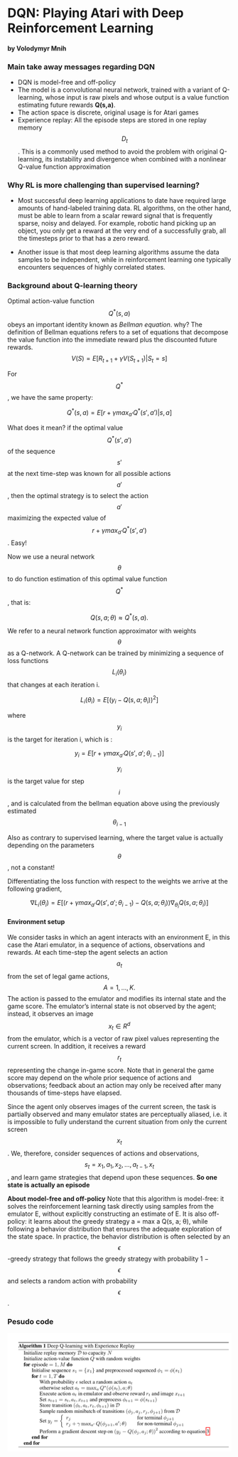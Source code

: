 # DQN: Playing Atari with Deep Reinforcement Learning
#### by Volodymyr Mnih

### Main take away messages regarding DQN
- DQN is model-free and off-policy
- The model is a convolutional neural network, trained with a variant of Q-learning, whose input is raw pixels and whose output is a value function estimating future rewards **Q(s,a)**.
- The action space is discrete, original usage is for Atari games
-  Experience replay: All the episode steps are stored in one replay memory $$D_t$$. This is a commonly used method to avoid the problem with original Q-learning, its instability and divergence when combined with a nonlinear Q-value function approximation 

  

### Why RL is more challenging than supervised learning?

- Most successful deep learning applications to date have required large amounts of hand-labeled training data.  RL algorithms, on the other hand, must be able to learn from a scalar reward signal that is frequently sparse, noisy and delayed. For example, robotic hand picking up an object, you only get a reward at the very end of a successfully grab, all the timesteps prior to that has a zero reward. 

- Another issue is that most deep
learning algorithms assume the data samples to be independent, while in reinforcement learning one
typically encounters sequences of highly correlated states.

### Background about Q-learning theory
Optimal action-value function $$Q^*(s,a)$$ obeys an important identity known as *Bellman equation*. why? The definition of Bellman equations refers to a set of equations that decompose the value function into the immediate reward plus the discounted future rewards.
$$V(S) = E[R_{t+1} + \gamma V(S_{t+1})|S_t = s]$$

For $$Q^*$$, we have the same property:

$$Q^*(s,a) = E[r + \gamma max_{a'}Q^*(s',a')|s,a]$$

What does it mean? if the optimal value $$Q^*(s',a')$$ of the sequence $$s'$$ at the next
time-step was known for all possible actions $$a'$$, then the optimal strategy is to select the action $$a'$$
maximizing the expected value of $$r + \gamma max_{a'}Q^*(s',a')$$. Easy!

Now we use a neural network $$\theta$$ to do function estimation of this optimal value function $$Q^*$$, that is:

$$Q(s, a; \theta) \approx Q^*(s, a).$$

We refer to a neural network function approximator with weights $$\theta$$ as a Q-network. A
Q-network can be trained by minimizing a sequence of loss functions $$L_i({\theta_i})$$ that changes at each
iteration i.

$$L_i({\theta_i}) = E[(y_i - Q(s,a;\theta_i))^2]$$

where $$y_i$$ is the target for iteration i, which is :

$$y_i = E[r + \gamma max_{a'}Q(s',a';\theta_{i-1})]$$

$$y_i$$ is the target value for step $$i$$, and is calculated from the bellman equation above using the previously estimated $$\theta_{i-1}$$  

Also as contrary to supervised learning, where the target value is actually depending on the parameters $$\theta$$, not a constant!

Differentiating the loss function with respect to the weights we arrive at the following gradient,

$$\nabla L_i(\theta_i) = E[(r + \gamma max_{a'}Q(s',a';\theta_{i-1}) - Q(s,a;\theta_i))\nabla_{\theta_i}Q(s,a;\theta_i)]$$



#### Environment setup
We consider tasks in which an agent interacts with an environment E, in this case the Atari emulator,
in a sequence of actions, observations and rewards. At each time-step the agent selects an action
$$a_t$$ from the set of legal game actions, $$A = {1, . . . , K}.$$ The action is passed to the emulator and
modifies its internal state and the game score. The emulator’s
internal state is not observed by the agent; instead, it observes an image $$x_t \in R^d$$ from the emulator,
which is a vector of raw pixel values representing the current screen. In addition, it receives a reward
$$r_t$$ representing the change in-game score. Note that in general the game score may depend on the
whole prior sequence of actions and observations; feedback about an action may only be received
after many thousands of time-steps have elapsed.

Since the agent only observes images of the current screen, the task is partially observed and many
emulator states are perceptually aliased, i.e. it is impossible to fully understand the current situation
from only the current screen $$x_t$$. We, therefore, consider sequences of actions and observations, $$s_t =
x_1 , a_1 , x_2 , ..., a_{t-1} , x_t$$, and learn game strategies that depend upon these sequences. **So one state is actually an episode**

**About model-free and off-policy**
Note that this algorithm is model-free: it solves the reinforcement learning task directly using samples from the emulator E, without explicitly constructing an estimate of E. It is also off-policy: it
learns about the greedy strategy a = max a Q(s, a; θ), while following a behavior distribution that
ensures the adequate exploration of the state space. In practice, the behavior distribution is often selected by an $$\epsilon$$-greedy strategy that follows the greedy strategy with probability 1 − $$\epsilon$$ and selects a
random action with probability $$\epsilon$$.

### Pesudo code
![testimg](https://github.com/yingfuzeng/Rl-notes/blob/master/images/DQN-code.png?raw=true)

